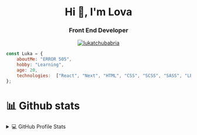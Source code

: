 <h1 align="center">Hi 👋, I'm Lova</h1>
<h3 align="center">Front End Developer</h3>

<p align="center"> <a href="https://github.com/ryo-ma/github-profile-trophy"><img src="https://github-profile-trophy.vercel.app/?username=lukatchubabria&theme=gruvbox" alt="lukatchubabria" /></a> </p>


```javascript
const Luka = {
    aboutMe: "ERROR 505",
    hobby: "Learning",
    age: 20,
    technologies:  ["React", "Next", "HTML", "CSS", "SCSS", "SASS", "LESS", "JS", "Jquery", "Gulp"]
};
```

# 📊 Github stats
<details> 
  <summary>💻 GitHub Profile Stats</summary>
  <p align="center"><img align="center" src="https://github-readme-stats.vercel.app/api/top-langs?username=lukatchubabria&show_icons=true&theme=dark&title_color=ffffff&text_color=ffffff&bg_color=161b22&locale=en&layout=compact" alt="lukatchubabria" /></p>
<p align="center">&nbsp;<img align="center" src="https://github-readme-stats.vercel.app/api?username=lukatchubabria&show_icons=true&theme=dark&title_color=ffffff&text_color=ffffff&bg_color=161b22&locale=en" alt="lukatchubabria" /></p>
<p align="center"><img align="center" src="https://github-readme-streak-stats.herokuapp.com/?user=lukatchubabria&theme=dark" alt="lukatchubabria" /></p>
</details>

